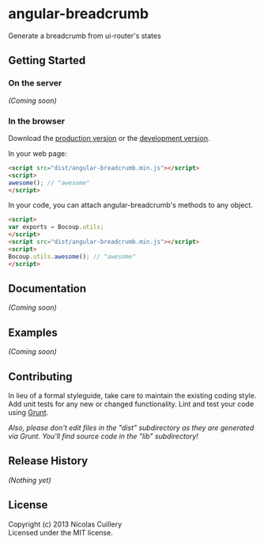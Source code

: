 # angular-breadcrumb

Generate a breadcrumb from ui-router's states

## Getting Started
### On the server
_(Coming soon)_

### In the browser
Download the [production version][min] or the [development version][max].

[min]: https://raw.github.com/ncuillery/angular-breadcrumb/master/dist/angular-breadcrumb.min.js
[max]: https://raw.github.com/ncuillery/angular-breadcrumb/master/dist/angular-breadcrumb.js

In your web page:

```html
<script src="dist/angular-breadcrumb.min.js"></script>
<script>
awesome(); // "awesome"
</script>
```

In your code, you can attach angular-breadcrumb's methods to any object.

```html
<script>
var exports = Bocoup.utils;
</script>
<script src="dist/angular-breadcrumb.min.js"></script>
<script>
Bocoup.utils.awesome(); // "awesome"
</script>
```

## Documentation
_(Coming soon)_

## Examples
_(Coming soon)_

## Contributing
In lieu of a formal styleguide, take care to maintain the existing coding style. Add unit tests for any new or changed functionality. Lint and test your code using [Grunt](http://gruntjs.com/).

_Also, please don't edit files in the "dist" subdirectory as they are generated via Grunt. You'll find source code in the "lib" subdirectory!_

## Release History
_(Nothing yet)_

## License
Copyright (c) 2013 Nicolas Cuillery  
Licensed under the MIT license.

